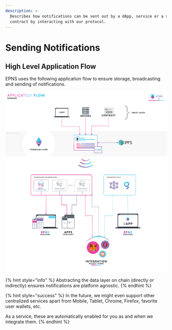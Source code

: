 ```yaml
---
description: >-
  Describes how notifications can be sent out by a dApp, service or a smart
  contract by interacting with our protocol.
---
```


# Sending Notifications

## High Level Application Flow

EPNS uses the following application flow to ensure storage, broadcasting and sending of notifications.

![High Level Application Flow](../.gitbook/assets/highlevel.jpg)

{% hint style="info" %}
Abstracting the data layer on chain \(directly or indirectly\) ensures notifications are platform agnostic. 
{% endhint %}

{% hint style="success" %}
In the future, we might even support other centralized services apart from Mobile, Tablet, Chrome, Firefox, favorite user wallets, etc. 

As a service, these are automatically enabled for you as and when we integrate them.
{% endhint %}

